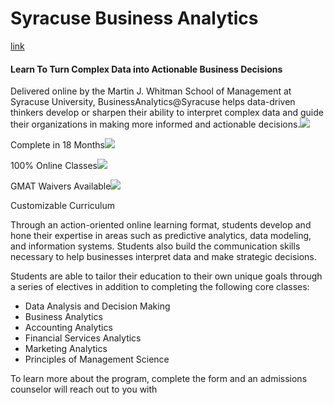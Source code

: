 # Syracuse Business Analytics

[link](https://requestinfo.onlinebusiness.syr.edu/analytics-d.html?experimentid=9837720792&s=mastersindatasciencesite&l=schools_top_analyticsdegrees_fpt_top)

#### Learn To Turn Complex Data into Actionable Business Decisions

Delivered online by the Martin J. Whitman School of Management at Syracuse University, BusinessAnalytics@Syracuse helps data-driven thinkers develop or sharpen their ability to interpret complex data and guide their organizations in making more informed and actionable decisions.![](https://corp-mktg.s3.amazonaws.com/bodega/production/syr-mba/assets/images/calendar-icon.png-1513024960332)

Complete in 18 Months![](https://corp-mktg.s3.amazonaws.com/bodega/production/syr-mba/assets/images/classes-icon.png-1513024973427)

100% Online Classes![](https://corp-mktg.s3.amazonaws.com/bodega/production/syr-mba/assets/images/gmat-icon.png-1513024986617)

GMAT Waivers Available![](https://corp-mktg.s3.amazonaws.com/bodega/production/syr-mba/assets/images/curriculum-icon.png-1513025005539)

Customizable Curriculum

Through an action-oriented online learning format, students develop and hone their expertise in areas such as predictive analytics, data modeling, and information systems. Students also build the communication skills necessary to help businesses interpret data and make strategic decisions.

Students are able to tailor their education to their own unique goals through a series of electives in addition to completing the following core classes:

* Data Analysis and Decision Making
* Business Analytics
* Accounting Analytics
* Financial Services Analytics
* Marketing Analytics
* Principles of Management Science

To learn more about the program, complete the form and an admissions counselor will reach out to you with 



